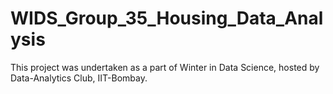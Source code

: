 # WIDS_Group_35_Housing_Data_Analysis

This project was undertaken as a part of Winter in Data Science, hosted by Data-Analytics Club, IIT-Bombay.
